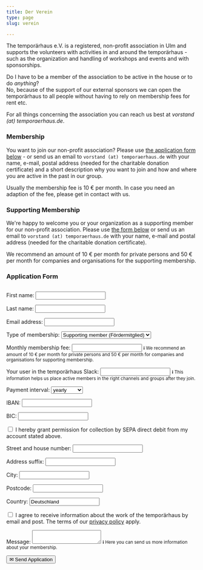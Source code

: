 ```yaml
---
title: Der Verein
type: page
slug: verein

---
```


The temporärhaus e.V. is a registered, non-profit association in Ulm and supports the volunteers with activities in and around the temporärhaus - such as the organization and handling of workshops and events and with sponsorships.

Do I have to be a member of the association to be active in the house or to do _anything_?  
No, because of the support of our external sponsors we can open the temporärhaus to all people without having to rely on membership fees for rent etc.

<!--
Warum sollte ich (Förder)mitglied werden?  
Wenn man sich für eine Mitgliedschaft entscheidet, bekommt man zum einen ein Stimmrecht bei allen Vereinsfragen sowie eine Art “virtuelles” Abzeichen, dass man das Haus und den dortigen Spirit unterstützt.

Weiter ermöglichen die Mitgliedsbeiträge die Beschaffung von interessanten Dingen für alle, Workshopmaterial und den ein oder anderen Kostenpunkt im Haus.
-->


For all things concerning the association you can reach us best at _vorstand (at) temporaerhaus.de_.

### Membership 
You want to join our non-profit association? Please use [the application form below](#applicationForm) - or send us an email to `vorstand (at) temporaerhaus.de` with your name, e-mail, postal address (needed for the charitable donation certificate) and a short description why you want to join and how and where you are active in the past in our group.

Usually the membership fee is 10 € per month. In case you need an adaption of the fee, please get in contact with us.

### Supporting Membership
We're happy to welcome you or your organization as a supporting member for our non-profit association. Please use [the form below](#applicationForm) or send us an email to `vorstand (at) temporaerhaus.de` with your name, e-mail and postal address (needed for the charitable donation certificate).

We recommend an amount of 10 € per month for private persons and 50 € per month for companies and organisations for the supporting membership.

### Application Form

<form style="display: flex; flex-wrap: wrap;" method="POST" action="https://temporaerhaus.de/member-application.php?lang=en" id="applicationForm">
<div style="display: none; flex-grow: 0; flex-shrink: 1; flex-basis: 230px;">
  <ol>
    <li><a href="#step1">Personal data</a></li>
    <li><a href="#step2">Membership fee</a></li>
    <li><a href="#step3">Payment method</a></li>
    <li><a href="#step4">Address</a></li>
    <li><a href="#step5">Privacy Policy</a></li>
  </ol>
</div>

<div style="flex-grow: 1; flex-shrink: 1; flex-basis: 280px;">
<div id="step1" style="scroll-padding-top: 2em;">
<p>
<label for="firstname">First name:</label>
<input type="text" id="firstname" name="firstname">
</p>
<p>
<label for="lastname">Last name:</label>
<input type="text" id="lastname" name="lastname">
</p>
<p>
<label for="email">Email address:</label>
<input type="text" id="email" name="email">
</p>
</div>

<div id="step2" style="scroll-padding-top: 2em;">
<p>
<label for="type">Type of membership:</label>
<select id="type" name="type">
    <option>Supporting member (Fördermitglied)</option>
    <option>Active member (Aktives Mitglied)</option>
</select>
</p>
<p>
<label for="amount">Monthly membership fee:</label>
<input type="number" id="amount" name="amount">
<small class="info" style="padding-block: 0.25em;"><b>ℹ</b> We recommend an amount of 10 € per month for private persons and 50 € per month for companies and organisations for supporting membership.</small>
</p>
<p>
<label for="slackuser">Your user in the temporärhaus Slack:</label>
<input type="text" id="slackuser" name="slackuser">
<small class="info" style="padding-block: 0.25em;"><b>ℹ</b> This information helps us place active members in the right channels and groups after they join.</small>
</p>
</div>

<div id="step3" style="scroll-padding-top: 2em;">
<p>
<label for="interval">Payment interval:</label>
<select id="interval" name="interval">
    <option>yearly</option>
    <option>half-yearly</option>
    <option>monthly</option>
</select>
</p>
<p>
<label for="iban">IBAN:</label>
<input type="text" id="iban" name="iban">
</p>
<p>
<label for="bic">BIC:</label>
<input type="text" id="bic" name="bic">
</p>
<p>
<label for="consent">
<input type="checkbox" id="consent" name="consent">
I hereby grant permission for collection by SEPA direct debit from my account stated above.
</label>
</p>
</div>

<div id="step4" style="scroll-padding-top: 2em;">
<p>
<label for="address">Street and house number:</label>
<input type="text" id="address" name="address">
</p>
<p>
<label for="suffix">Address suffix:</label>
<input type="text" id="suffix" name="suffix">
</p>
<p>
<label for="city">City:</label>
<input type="text" id="city" name="city">
</p>
<p>
<label for="zip">Postcode:</label>
<input type="text" id="zip" name="zip">
</p>
<p>
<label for="country">Country:</label>
<input type="text" id="country" name="country" value="Deutschland">
</p>
</div>

<div id="step5" style="scroll-padding-top: 2em;">
<p>
<label for="mailconsent">
<input type="checkbox" id="mailconsent" name="mailconsent">
I agree to receive information about the work of the temporärhaus by email and post.
The terms of our <a href="/datenschutzerklaerung" target="_blank">privacy policy</a> apply.
</label>
</p>
<p>
<label for="message">Message:</label>
<textarea id="message" name="message"></textarea>
<small class="info" style="padding-block: 0.25em;"><b>ℹ</b> Here you can send us more information about your membership.</small>
</p>
</div>

<div style="display: none; align-items: center; justify-content: space-between;">
<button id="prevStep">◀ Back</button>
<button id="nextStep">▶ Next</button>
</div>

<button type="submit">✉ Send Application</button>
</div>
<div style="display: none" id="application-loading">
    <h3>⏳ One moment, your request is being saved.</h3>
</div>
<div style="display: none" id="application-error">
    <h3>💻 Computer says "no" :(</h3>
    <p>Please check the highlighted form fields again.</p>
</div>
</form>
